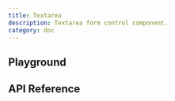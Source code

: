 ```yaml
---
title: Textarea
description: Textarea form control component.
category: doc
---
```


<script lang="ts">
    import ApiReferenceComponent from '$lib/components/api-reference/ApiReferenceComponent.svelte';
    import Playground from '$lib/content/components/textarea/playground.svelte';
    import {textareaSchema} from '$lib/content/components/textarea/schema.js';
</script>

## Playground

<Playground/>

## API Reference

<ApiReferenceComponent schema={textareaSchema}/>
